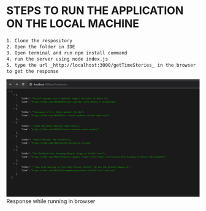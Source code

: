 # STEPS TO RUN THE APPLICATION ON THE LOCAL MACHINE
    1. Clone the respository
    2. Open the folder in IDE
    3. Open terminal and run npm install command
    4. run the server using node index.js
    5. type the url _http://localhost:3000/getTimeStories_ in the browser to get the response 
![response.img](https://github.com/Nitin9753/GetTimeStories-web-app/blob/main/image.png)
    Response while running in browser
